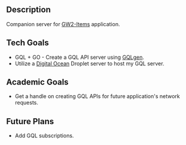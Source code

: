 ## Description
Companion server for [GW2-Items](https://github.com/FernandoH-G/GW2-Items) application.

## Tech Goals
+ GQL + GO - Create a GQL API server using [GQLgen](https://gqlgen.com/).
+ Utilize a [Digital Ocean](https://www.digitalocean.com/) Droplet server to host my GQL server.

## Academic Goals
+ Get a handle on creating GQL APIs for future application's network requests.

## Future Plans
+ Add GQL subscriptions.
